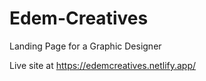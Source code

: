 # Edem-Creatives
Landing Page for a Graphic Designer

Live site at https://edemcreatives.netlify.app/
